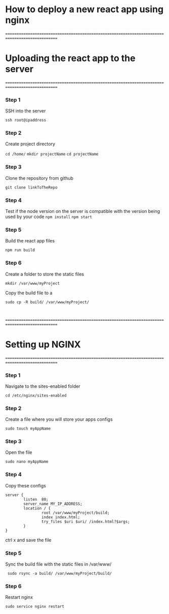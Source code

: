 # How to deploy a new react app using nginx

`=============================================================================================`

# Uploading the react app to the server

`=============================================================================================`

### Step 1

SSH into the server

`ssh root@ipaddress`

### Step 2

Create project directory

`cd /home/`
`mkdir projectName`
`cd projectName`

### Step 3

Clone the repository from github

`git clone linkToTheRepo`

### Step 4

Test if the node version on the server is compatible with the version being used by your code
`npm install`
`npm start `

### Step 5

Build the react app files

`npm run build`

### Step 6

Create a folder to store the static files

`mkdir /var/www/myProject`

Copy the build file to a

`sudo cp -R build/ /var/www/myProject/`

` `

`=============================================================================================`

# Setting up NGINX

`=============================================================================================`

### Step 1

Navigate to the sites-enabled folder

`cd /etc/nginx/sites-enabled`

### Step 2

Create a file where you will store your apps configs

`sudo touch myAppName`

### Step 3

Open the file

`sudo nano myAppName`

### Step 4

Copy these configs

```
server {
        listen  80;
        server_name MY_IP_ADDRESS;
        location / {
                root /var/www/myProject/build;
                index index.html;
                try_files $uri $uri/ /index.html?$args;
        }
}

```

ctrl x and save the file

### Step 5

Sync the build file with the static files in /var/www/

` sudo rsync -a build/ /var/www/myProject/build/`

### Step 6

Restart nginx

`sudo service nginx restart`
